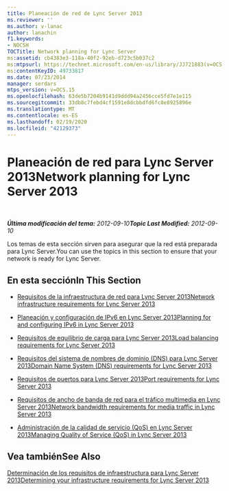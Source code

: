 ```yaml
---
title: Planeación de red de Lync Server 2013
ms.reviewer: ''
ms.author: v-lanac
author: lanachin
f1.keywords:
- NOCSH
TOCTitle: Network planning for Lync Server
ms:assetid: cb4383e3-118a-40f2-92eb-d723c5b037c2
ms:mtpsurl: https://technet.microsoft.com/en-us/library/JJ721883(v=OCS.15)
ms:contentKeyID: 49733817
ms.date: 07/23/2014
manager: serdars
mtps_version: v=OCS.15
ms.openlocfilehash: 63de5b7204b9141d9ddd94a2456cce5fd7e1e115
ms.sourcegitcommit: 33db8c7febd4cf1591e8dcbbdfd6fc8e8925896e
ms.translationtype: MT
ms.contentlocale: es-ES
ms.lasthandoff: 02/19/2020
ms.locfileid: "42129373"
---
```

<div data-xmlns="http://www.w3.org/1999/xhtml">

<div class="topic" data-xmlns="http://www.w3.org/1999/xhtml" data-msxsl="urn:schemas-microsoft-com:xslt" data-cs="http://msdn.microsoft.com/">

<div data-asp="https://msdn2.microsoft.com/asp">

# <a name="network-planning-for-lync-server-2013"></a><span data-ttu-id="d5166-102">Planeación de red para Lync Server 2013</span><span class="sxs-lookup"><span data-stu-id="d5166-102">Network planning for Lync Server 2013</span></span>

</div>

<div id="mainSection">

<div id="mainBody">

<span> </span>

<span data-ttu-id="d5166-103">_**Última modificación del tema:** 2012-09-10_</span><span class="sxs-lookup"><span data-stu-id="d5166-103">_**Topic Last Modified:** 2012-09-10_</span></span>

<span data-ttu-id="d5166-104">Los temas de esta sección sirven para asegurar que la red está preparada para Lync Server.</span><span class="sxs-lookup"><span data-stu-id="d5166-104">You can use the topics in this section to ensure that your network is ready for Lync Server.</span></span>

<div>

## <a name="in-this-section"></a><span data-ttu-id="d5166-105">En esta sección</span><span class="sxs-lookup"><span data-stu-id="d5166-105">In This Section</span></span>

  - [<span data-ttu-id="d5166-106">Requisitos de la infraestructura de red para Lync Server 2013</span><span class="sxs-lookup"><span data-stu-id="d5166-106">Network infrastructure requirements for Lync Server 2013</span></span>](lync-server-2013-network-infrastructure-requirements.md)

  - [<span data-ttu-id="d5166-107">Planeación y configuración de IPv6 en Lync Server 2013</span><span class="sxs-lookup"><span data-stu-id="d5166-107">Planning for and configuring IPv6 in Lync Server 2013</span></span>](lync-server-2013-planning-for-and-configuring-ipv6.md)

  - [<span data-ttu-id="d5166-108">Requisitos de equilibrio de carga para Lync Server 2013</span><span class="sxs-lookup"><span data-stu-id="d5166-108">Load balancing requirements for Lync Server 2013</span></span>](lync-server-2013-load-balancing-requirements.md)

  - [<span data-ttu-id="d5166-109">Requisitos del sistema de nombres de dominio (DNS) para Lync Server 2013</span><span class="sxs-lookup"><span data-stu-id="d5166-109">Domain Name System (DNS) requirements for Lync Server 2013</span></span>](lync-server-2013-domain-name-system-dns-requirements.md)

  - [<span data-ttu-id="d5166-110">Requisitos de puertos para Lync Server 2013</span><span class="sxs-lookup"><span data-stu-id="d5166-110">Port requirements for Lync Server 2013</span></span>](lync-server-2013-port-requirements.md)

  - [<span data-ttu-id="d5166-111">Requisitos de ancho de banda de red para el tráfico multimedia en Lync Server 2013</span><span class="sxs-lookup"><span data-stu-id="d5166-111">Network bandwidth requirements for media traffic in Lync Server 2013</span></span>](lync-server-2013-network-bandwidth-requirements-for-media-traffic.md)

  - [<span data-ttu-id="d5166-112">Administración de la calidad de servicio (QoS) en Lync Server 2013</span><span class="sxs-lookup"><span data-stu-id="d5166-112">Managing Quality of Service (QoS) in Lync Server 2013</span></span>](lync-server-2013-managing-quality-of-service-qos.md)

</div>

<div>

## <a name="see-also"></a><span data-ttu-id="d5166-113">Vea también</span><span class="sxs-lookup"><span data-stu-id="d5166-113">See Also</span></span>


[<span data-ttu-id="d5166-114">Determinación de los requisitos de infraestructura para Lync Server 2013</span><span class="sxs-lookup"><span data-stu-id="d5166-114">Determining your infrastructure requirements for Lync Server 2013</span></span>](lync-server-2013-determining-your-infrastructure-requirements.md)  
  

</div>

</div>

<span> </span>

</div>

</div>

</div>

